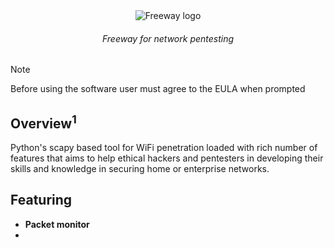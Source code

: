 <div align="center">
  <img src="https://github.com/FLOCK4H/Freeway/assets/161654571/85eb939d-0154-4767-8aab-c3a5e29b1d6f" alt="Freeway logo" />

  <h6>Freeway for network pentesting</h6>
</div>

> [!NOTE]
> Before using the software user must agree to the EULA when prompted


<h2><strong>Overview<sup>1</sup></strong></h2>
Python's scapy based tool for WiFi penetration loaded with rich number of features that aims to help ethical hackers and pentesters in developing their skills and knowledge in securing home or enterprise networks.

<strong><h2>Featuring</h2>

- Packet monitor
- 


